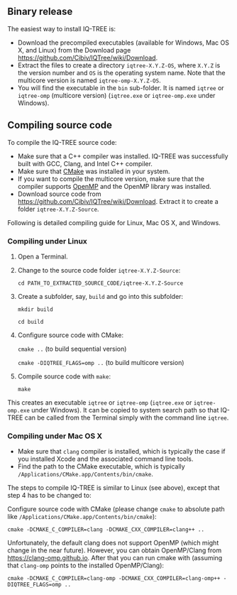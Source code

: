 ## Binary release
The easiest way to install IQ-TREE is: 
* Download the precompiled executables (available for Windows, Mac OS X, and Linux) from the Download page <https://github.com/Cibiv/IQTree/wiki/Download>. 
* Extract the files to create a directory `iqtree-X.Y.Z-OS`, where `X.Y.Z` is the version number and `OS` is the operating system name. Note that the multicore version is named `iqtree-omp-X.Y.Z-OS`.
* You will find the executable in the `bin` sub-folder. It is named `iqtree` or `iqtree-omp` (multicore version) (`iqtree.exe` or `iqtree-omp.exe` under Windows). 

## Compiling source code

To compile the IQ-TREE source code: 
* Make sure that a C++ compiler was installed. IQ-TREE was successfully built with GCC, Clang, and Intel C++ compiler. 
* Make sure that [CMake](http://www.cmake.org) was installed in your system. 
* If you want to compile the multicore version, make sure that the compiler supports [OpenMP](http://openmp.org/) and the OpenMP library was installed.
* Download source code from <https://github.com/Cibiv/IQTree/wiki/Download>. Extract it to create a folder `iqtree-X.Y.Z-Source`.

Following is detailed compiling guide for Linux, Mac OS X, and Windows.

### Compiling under Linux
1. Open a Terminal.
2. Change to the source code folder `iqtree-X.Y.Z-Source`:

    `cd PATH_TO_EXTRACTED_SOURCE_CODE/iqtree-X.Y.Z-Source`

3. Create a subfolder, say, `build` and go into this subfolder:

      `mkdir build`

      `cd build`

4. Configure source code with CMake:

    `cmake ..`   (to build sequential version)

    `cmake -DIQTREE_FLAGS=omp ..` (to build multicore version)

5. Compile source code with `make`:

    `make`

This creates an executable `iqtree` or `iqtree-omp` (`iqtree.exe` or `iqtree-omp.exe` under Windows). It can be copied to system search path so that IQ-TREE can be called from the Terminal simply with the command line `iqtree`.

### Compiling under Mac OS X

* Make sure that `clang` compiler is installed, which is typically the case if you installed Xcode and the associated command line tools.
* Find the path to the CMake executable, which is typically `/Applications/CMake.app/Contents/bin/cmake`.

The steps to compile IQ-TREE is similar to Linux (see above), except that step 4 has to be changed to:

Configure source code with CMake (please change `cmake` to absolute path like `/Applications/CMake.app/Contents/bin/cmake`):

    cmake -DCMAKE_C_COMPILER=clang -DCMAKE_CXX_COMPILER=clang++ ..

Unfortunately, the default clang does not support OpenMP (which might change in the near future). However, you can obtain OpenMP/Clang from <https://clang-omp.github.io>. After that you can run cmake with (assuming that `clang-omp` points to the installed OpenMP/Clang):

    cmake -DCMAKE_C_COMPILER=clang-omp -DCMAKE_CXX_COMPILER=clang-omp++ -DIQTREE_FLAGS=omp ..

